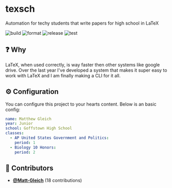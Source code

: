 # texsch

Automation for techy students that write papers for high school in LaTeX

![build](https://github.com/Matt-Gleich/texsch/workflows/build/badge.svg)
![format](https://github.com/Matt-Gleich/texsch/workflows/format/badge.svg)
![release](https://github.com/Matt-Gleich/texsch/workflows/release/badge.svg)
![test](https://github.com/Matt-Gleich/texsch/workflows/test/badge.svg)

## ❓ Why

LaTeX, when used correctly, is way faster then other systems like google drive. Over the last year I've developed a system that makes it super easy to work with LaTeX and I am finally making a CLI for it all.

## ⚙️ Configuration

You can configure this project to your hearts content. Below is an basic config:

```yaml
name: Matthew Gleich
year: Junior
school: Goffstown High School
classes:
  - AP United States Government and Politics:
    period: 1
  - Biology 10 Honors:
    period: 2
```

<!-- DO NOT REMOVE - contributor_list:start -->
## 👥 Contributors


- **[@Matt-Gleich](https://github.com/Matt-Gleich)** (18 contributions)

<!-- DO NOT REMOVE - contributor_list:end -->